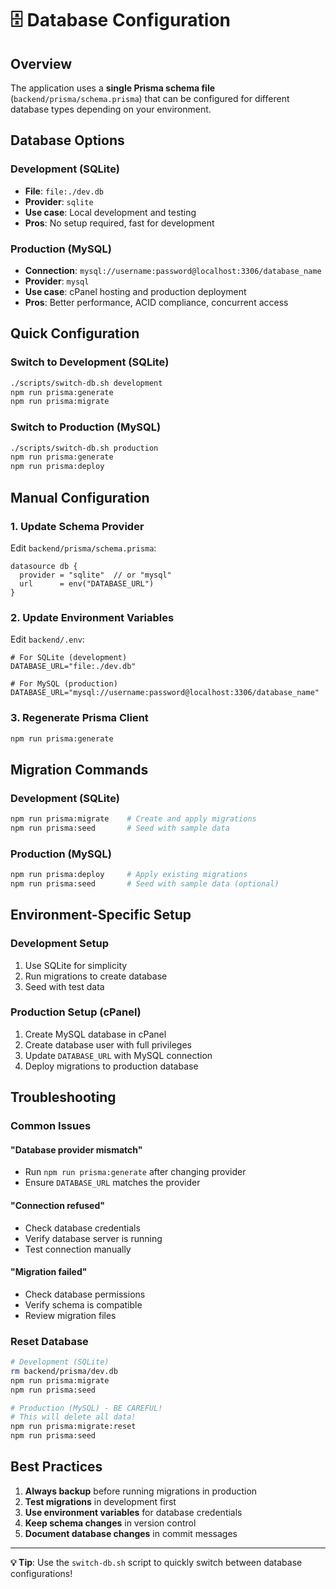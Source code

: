 # 🗄️ Database Configuration

## Overview

The application uses a **single Prisma schema file** (`backend/prisma/schema.prisma`) that can be configured for different database types depending on your environment.

## Database Options

### Development (SQLite)
- **File**: `file:./dev.db`
- **Provider**: `sqlite`
- **Use case**: Local development and testing
- **Pros**: No setup required, fast for development

### Production (MySQL)
- **Connection**: `mysql://username:password@localhost:3306/database_name`
- **Provider**: `mysql`
- **Use case**: cPanel hosting and production deployment
- **Pros**: Better performance, ACID compliance, concurrent access

## Quick Configuration

### Switch to Development (SQLite)
```bash
./scripts/switch-db.sh development
npm run prisma:generate
npm run prisma:migrate
```

### Switch to Production (MySQL)
```bash
./scripts/switch-db.sh production
npm run prisma:generate
npm run prisma:deploy
```

## Manual Configuration

### 1. Update Schema Provider
Edit `backend/prisma/schema.prisma`:
```prisma
datasource db {
  provider = "sqlite"  // or "mysql"
  url      = env("DATABASE_URL")
}
```

### 2. Update Environment Variables
Edit `backend/.env`:
```env
# For SQLite (development)
DATABASE_URL="file:./dev.db"

# For MySQL (production)
DATABASE_URL="mysql://username:password@localhost:3306/database_name"
```

### 3. Regenerate Prisma Client
```bash
npm run prisma:generate
```

## Migration Commands

### Development (SQLite)
```bash
npm run prisma:migrate    # Create and apply migrations
npm run prisma:seed       # Seed with sample data
```

### Production (MySQL)
```bash
npm run prisma:deploy     # Apply existing migrations
npm run prisma:seed       # Seed with sample data (optional)
```

## Environment-Specific Setup

### Development Setup
1. Use SQLite for simplicity
2. Run migrations to create database
3. Seed with test data

### Production Setup (cPanel)
1. Create MySQL database in cPanel
2. Create database user with full privileges
3. Update `DATABASE_URL` with MySQL connection
4. Deploy migrations to production database

## Troubleshooting

### Common Issues

#### "Database provider mismatch"
- Run `npm run prisma:generate` after changing provider
- Ensure `DATABASE_URL` matches the provider

#### "Connection refused"
- Check database credentials
- Verify database server is running
- Test connection manually

#### "Migration failed"
- Check database permissions
- Verify schema is compatible
- Review migration files

### Reset Database
```bash
# Development (SQLite)
rm backend/prisma/dev.db
npm run prisma:migrate
npm run prisma:seed

# Production (MySQL) - BE CAREFUL!
# This will delete all data!
npm run prisma:migrate:reset
npm run prisma:seed
```

## Best Practices

1. **Always backup** before running migrations in production
2. **Test migrations** in development first
3. **Use environment variables** for database credentials
4. **Keep schema changes** in version control
5. **Document database changes** in commit messages

---

**💡 Tip**: Use the `switch-db.sh` script to quickly switch between database configurations!
